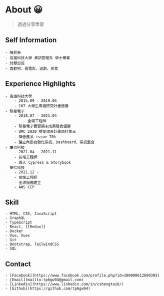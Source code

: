 # About 😀

> 透過分享學習
## Self Information
	- 陳昇泰
	- 高雄科技大學 資訊管理系 學士畢業
	- 討厭加班
	- 喜歡狗、看電影、追劇、美食
## Experience Highlights
	- 高雄科技大學
		- 2015.09 - 2019.06
		- 107 大學生專題研究計畫優勝
	- 聯華電子
		- 2018.07 - 2021.04
			- 全端工程師
		- 聯華電子實習期末成果發表優勝
		- UMC 2020 提案改善計畫南科第三
		- 降低產品 issue 70%
		- 建立內部自動化系統、Dashboard、系統整合
	- 慶奇科技
		- 2021.04 - 2021.11
		- 前端工程師
		- 導入 Cypress & Storybook
	- 華伶科技
		- 2021.12 -
		- 前端工程師
		- 金流服務建立
		- AWS CCP
## Skill
	- HTML, CSS, JavaScript
	- GraphQL
	- TypeScript
	- React, [[Redux]]
	- Docker
	- Vue, Vuex
	- Git
	- Bootstrap, TailwindCSS
	- SQL
## Contact
	- [Facebook](https://www.facebook.com/profile.php?id=100000612690305)
	- [Email](mailto:tp6gw94@gmail.com)
	- [Linkedin](https://www.linkedin.com/in/cshengtai6/)
	- [Github](https://github.com/tp6gw94)